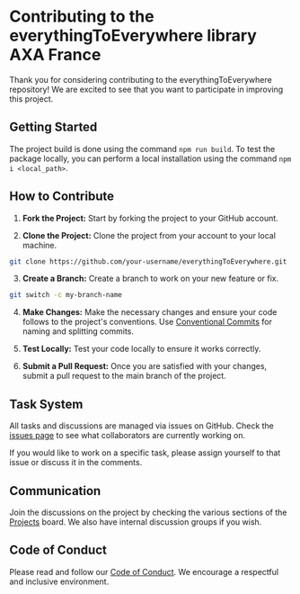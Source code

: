 # Contributing to the everythingToEverywhere library AXA France

Thank you for considering contributing to the everythingToEverywhere repository! We are excited to see that you want to participate in improving this project.

## Getting Started

The project build is done using the command `npm run build`. To test the package locally, you can perform a local installation using the command `npm i <local_path>`.

## How to Contribute

1. **Fork the Project:** Start by forking the project to your GitHub account.

2. **Clone the Project:** Clone the project from your account to your local machine.

```bash
git clone https://github.com/your-username/everythingToEverywhere.git
```

3. **Create a Branch:** Create a branch to work on your new feature or fix.

```bash
git switch -c my-branch-name
```

4. **Make Changes:** Make the necessary changes and ensure your code follows to the project's conventions. Use [Conventional Commits](https://www.conventionalcommits.org/) for naming and splitting commits.

5. **Test Locally:** Test your code locally to ensure it works correctly.

6. **Submit a Pull Request:** Once you are satisfied with your changes, submit a pull request to the main branch of the project.

## Task System

All tasks and discussions are managed via issues on GitHub. Check the [issues page](https://github.com/AxaFrance/everythingToEverywhere/issues) to see what collaborators are currently working on.

If you would like to work on a specific task, please assign yourself to that issue or discuss it in the comments.

## Communication

Join the discussions on the project by checking the various sections of the [Projects](https://github.com/AxaFrance/everythingToEverywhere/projects) board. We also have internal discussion groups if you wish.

## Code of Conduct

Please read and follow our [Code of Conduct](./CODE_OF_CONDUCT.md). We encourage a respectful and inclusive environment.
